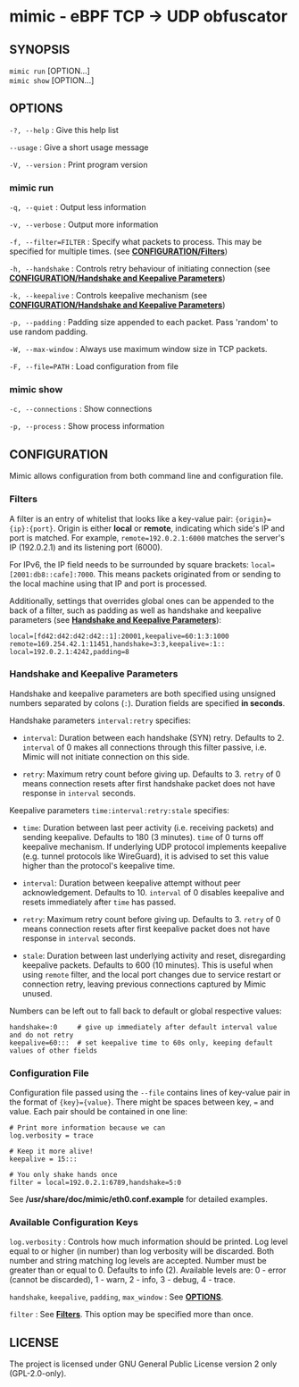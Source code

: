 # mimic - eBPF TCP -> UDP obfuscator

## SYNOPSIS

`mimic run` [OPTION...] <interface><br>
`mimic show` [OPTION...] <interface><br>

## OPTIONS

`-?, --help`
: Give this help list

`--usage`
: Give a short usage message

`-V, --version`
: Print program version

### mimic run

`-q, --quiet`
: Output less information

`-v, --verbose`
: Output more information

`-f, --filter=FILTER`
: Specify what packets to process. This may be specified for multiple times. (see [**CONFIGURATION/Filters**](#filters))

`-h, --handshake`
: Controls retry behaviour of initiating connection (see [**CONFIGURATION/Handshake and Keepalive Parameters**](#handshake-and-keepalive-parameters))

`-k, --keepalive`
: Controls keepalive mechanism (see [**CONFIGURATION/Handshake and Keepalive Parameters**](#handshake-and-keepalive-parameters))

`-p, --padding`
: Padding size appended to each packet. Pass 'random' to use random padding.

`-W, --max-window`
: Always use maximum window size in TCP packets.

`-F, --file=PATH`
: Load configuration from file

### mimic show

`-c, --connections`
: Show connections

`-p, --process`
: Show process information

## CONFIGURATION

Mimic allows configuration from both command line and configuration file.

### Filters

A filter is an entry of whitelist that looks like a key-value pair: `{origin}={ip}:{port}`. Origin is either **local** or **remote**, indicating which side's IP and port is matched. For example, `remote=192.0.2.1:6000` matches the server's IP (192.0.2.1) and its listening port (6000).

For IPv6, the IP field needs to be surrounded by square brackets: `local=[2001:db8::cafe]:7000`. This means packets originated from or sending to the local machine using that IP and port is processed.

Additionally, settings that overrides global ones can be appended to the back of a filter, such as padding as well as handshake and keepalive parameters (see [**Handshake and Keepalive Parameters**](#handshake-and-keepalive-parameters)):

    local=[fd42:d42:d42:d42::1]:20001,keepalive=60:1:3:1000
    remote=169.254.42.1:11451,handshake=3:3,keepalive=:1::
    local=192.0.2.1:4242,padding=8

### Handshake and Keepalive Parameters

Handshake and keepalive parameters are both specified using unsigned numbers separated by colons (`:`). Duration fields are specified **in seconds**.

Handshake parameters `interval:retry` specifies:

* `interval`: Duration between each handshake (SYN) retry. Defaults to 2. `interval` of 0 makes all connections through this filter passive, i.e. Mimic will not initiate connection on this side.

* `retry`: Maximum retry count before giving up. Defaults to 3. `retry` of 0 means connection resets after first handshake packet does not have response in `interval` seconds.

Keepalive parameters `time:interval:retry:stale` specifies:

* `time`: Duration between last peer activity (i.e. receiving packets) and sending keepalive. Defaults to 180 (3 minutes). `time` of 0 turns off keepalive mechanism. If underlying UDP protocol implements keepalive (e.g. tunnel protocols like WireGuard), it is advised to set this value higher than the protocol's keepalive time.

* `interval`: Duration between keepalive attempt without peer acknowledgement. Defaults to 10. `interval` of 0 disables keepalive and resets immediately after `time` has passed.

* `retry`: Maximum retry count before giving up. Defaults to 3. `retry` of 0 means connection resets after first keepalive packet does not have response in `interval` seconds.

* `stale`: Duration between last underlying activity and reset, disregarding keepalive packets. Defaults to 600 (10 minutes). This is useful when using `remote` filter, and the local port changes due to service restart or connection retry, leaving previous connections captured by Mimic unused.

Numbers can be left out to fall back to default or global respective values:

    handshake=:0     # give up immediately after default interval value and do not retry
    keepalive=60:::  # set keepalive time to 60s only, keeping default values of other fields

### Configuration File

Configuration file passed using the `--file` contains lines of key-value pair in the format of `{key}={value}`. There might be spaces between key, `=` and value. Each pair should be contained in one line:

    # Print more information because we can
    log.verbosity = trace

    # Keep it more alive!
    keepalive = 15:::

    # You only shake hands once
    filter = local=192.0.2.1:6789,handshake=5:0

See **/usr/share/doc/mimic/eth0.conf.example** for detailed examples.

### Available Configuration Keys

`log.verbosity`
: Controls how much information should be printed. Log level equal to or higher (in number) than log verbosity will be discarded. Both number and string matching log levels are accepted. Number must be greater than or equal to 0. Defaults to info (2). Available levels are: 0 - error (cannot be discarded), 1 - warn, 2 - info, 3 - debug, 4 - trace.

`handshake`, `keepalive`, `padding`, `max_window`
: See [**OPTIONS**](#options).

`filter`
: See [**Filters**](#filters). This option may be specified more than once.

## LICENSE

The project is licensed under GNU General Public License version 2 only (GPL-2.0-only).

